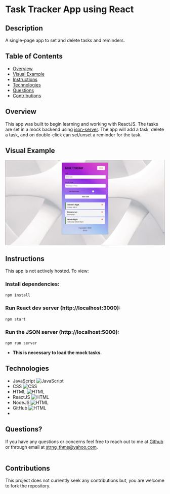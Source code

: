# Task Tracker App using React

## Description

A single-page app to set and delete tasks and reminders.

## Table of Contents

- [Overview](#overview)
- [Visual Example](#visual-example)
- [Instructions](#instructions)
- [Technologies](#technologies)
- [Questions](#questions)
- [Contributions](#contributions)

## Overview

This app was built to begin learning and working with ReactJS. The tasks are set in a mock backend using [json-server](https://www.npmjs.com/package/json-server). The app will add a task, delete a task, and on double-click can set/unset a reminder for the task.

## Visual Example

<img align="center" src="public\sitess.png">

## Instructions

This app is not actively hosted. To view:

### Install dependencies:

```
npm install
```

### Run React dev server (http://localhost:3000):

```
npm start
```

### Run the JSON server (http://localhost:5000):

```
npm run server
```

- **This is necessary to load the mock tasks.**

## Technologies

- JavaScript
  <img src="https://cdn.jsdelivr.net/gh/devicons/devicon/icons/javascript/javascript-original.svg" alt="JavaScript" width="5%" />
- CSS
  <img src="https://cdn.jsdelivr.net/gh/devicons/devicon/icons/css3/css3-original.svg" alt="CSS" width="5%" />
- HTML
  <img src="https://cdn.jsdelivr.net/gh/devicons/devicon/icons/html5/html5-original.svg" alt="HTML" width="5%" />
- ReactJS
  <img src="https://cdn.jsdelivr.net/gh/devicons/devicon/icons/react/react-original.svg" alt="HTML" width="5%" />
- NodeJS
  <img src="https://cdn.jsdelivr.net/gh/devicons/devicon/icons/nodejs/nodejs-original.svg" alt="HTML" width="5%" />
- GitHub
  <img src="https://cdn.jsdelivr.net/gh/devicons/devicon/icons/github/github-original.svg" alt="HTML" width="5%" />
-

## Questions?

If you have any questions or concerns feel free to reach out to me at [Github](https://github.com/ThomasStrong) or through email at <strng_thms@yahoo.com>.
<br></br>

## Contributions

This project does not currently seek any contributions but, you are welcome to fork the repository.
